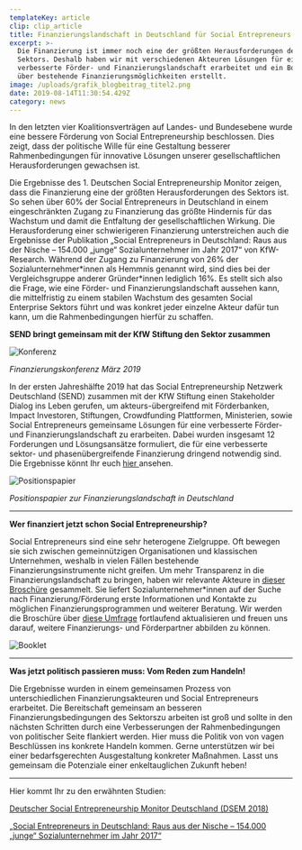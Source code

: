 ```yaml
---
templateKey: article
clip: clip_article
title: Finanzierungslandschaft in Deutschland für Social Entrepreneurs
excerpt: >-
  Die Finanzierung ist immer noch eine der größten Herausforderungen des
  Sektors. Deshalb haben wir mit verschiedenen Akteuren Lösungen für eine
  verbesserte Förder- und Finanzierungslandschaft erarbeitet und ein Booklet
  über bestehende Finanzierungsmöglichkeiten erstellt.
image: /uploads/grafik_blogbeitrag_titel2.png
date: 2019-08-14T11:30:54.429Z
category: news
---
```

In den letzten vier Koalitionsverträgen auf Landes- und Bundesebene wurde eine bessere Förderung von Social Entrepreneurship beschlossen. Dies zeigt, dass der politische Wille für eine Gestaltung besserer Rahmenbedingungen für innovative Lösungen unserer gesellschaftlichen Herausforderungen gewachsen ist. 

Die Ergebnisse des 1. Deutschen Social Entrepreneurship Monitor zeigen, dass die Finanzierung eine der größten Herausforderungen des Sektors ist. So sehen über 60% der Social Entrepreneurs in Deutschland in einem eingeschränkten Zugang zu Finanzierung das größte Hindernis für das Wachstum und damit die Entfaltung der gesellschaftlichen Wirkung. Die Herausforderung einer schwierigeren Finanzierung unterstreichen auch die Ergebnisse der Publikation „Social Entrepreneurs in Deutschland: Raus aus der Nische – 154.000 „junge“ Sozialunternehmer im Jahr 2017“ von KfW-Research. Während der Zugang zu Finanzierung von 26% der Sozialunternehmer\*innen als Hemmnis genannt wird, sind dies bei der Vergleichsgruppe anderer Gründer\*innen lediglich 16%.  Es stellt sich also die Frage, wie eine Förder- und Finanzierungslandschaft aussehen kann, die mittelfristig zu einem stabilen Wachstum des gesamten Social Enterprise Sektors führt und was konkret jeder einzelne Akteur dafür tun kann, um die Rahmenbedingungen hierfür zu schaffen.



**SEND bringt gemeinsam mit der KfW Stiftung den Sektor zusammen**  



![Konferenz](/uploads/grafik_blogbeitrag_workshop.png "Finanzierungskonferenz im März 2019")

_Finanzierungskonferenz März 2019_



In der ersten Jahreshälfte 2019 hat das Social Entrepreneurship Netzwerk Deutschland (SEND) zusammen mit der KfW Stiftung einen Stakeholder Dialog ins Leben gerufen, um akteurs-übergreifend mit Förderbanken, Impact Investoren, Stiftungen, Crowdfunding Plattformen, Ministerien, sowie Social Entrepreneurs gemeinsame Lösungen für eine verbesserte Förder- und Finanzierungslandschaft zu erarbeiten. Dabei wurden insgesamt 12 Forderungen und Lösungsansätze formuliert, die für eine verbesserte sektor- und phasenübergreifende Finanzierung dringend notwendig sind. Die Ergebnisse könnt Ihr euch [hier ](https://www.send-ev.de/uploads/finanzierung_positionspapier.pdf)ansehen.



![Positionspapier](/uploads/grafik_blogbeitrag_positionspapier.png "Positionspapier zur Finanzierungslandschaft in Deutschland")

_Positionspapier zur Finanzierungslandschaft in Deutschland_

****

**Wer finanziert jetzt schon Social Entrepreneurship?** 

Social Entrepreneurs sind eine sehr heterogene Zielgruppe. Oft bewegen sie sich zwischen gemeinnützigen Organisationen und klassischen Unternehmen, weshalb in vielen Fällen bestehende Finanzierungsinstrumente nicht greifen. Um mehr Transparenz in die Finanzierungslandschaft zu bringen, haben wir relevante Akteure in [dieser Broschüre](https://www.send-ev.de/uploads/finanzierungsbooklet.pdf) gesammelt. Sie liefert Sozialunternehmer*innen auf der Suche nach Finanzierung/Förderung erste Informationen und Kontakte zu möglichen Finanzierungsprogrammen und weiterer Beratung. Wir werden die Broschüre über [diese Umfrage](https://fase.typeform.com/to/PdDWcR) fortlaufend aktualisieren und freuen uns darauf, weitere Finanzierungs- und Förderpartner abbilden zu können.



![Booklet](/uploads/grafik_blogbeitrag_booklet.png "Broschüre zur Finanzierungslandschaft in Deutschland ")

****

**Was jetzt politisch passieren muss: Vom Reden zum Handeln!**

Die Ergebnisse wurden in einem gemeinsamen Prozess von unterschiedlichen Finanzierungsakteuren und Social Entrepreneurs erarbeitet. Die Bereitschaft gemeinsam an besseren Finanzierungsbedingungen des Sektorszu arbeiten ist groß und sollte in den nächsten Schritten durch eine Verbesserungen der Rahmenbedingungen von politischer Seite flankiert werden. Hier muss die Politik von von vagen Beschlüssen ins konkrete Handeln kommen. Gerne unterstützen wir bei einer bedarfsgerechten Ausgestaltung konkreter Maßnahmen. Lasst uns gemeinsam die Potenziale einer enkeltauglichen Zukunft heben! 

- - -

Hier kommt Ihr zu den erwähnten Studien:

[Deutscher Social Entrepreneurship Monitor Deutschland (DSEM 2018)](https://www.send-ev.de/uploads/dsem-2018_web.pdf)

[„Social Entrepreneurs in Deutschland: Raus aus der Nische – 154.000 „junge“ Sozialunternehmer im Jahr 2017“](https://www.kfw.de/PDF/Download-Center/Konzernthemen/Research/PDF-Dokumente-Fokus-Volkswirtschaft/Fokus-2019/Fokus-Nr.-238-Januar-2019-Sozialunternehmer.pdf)
